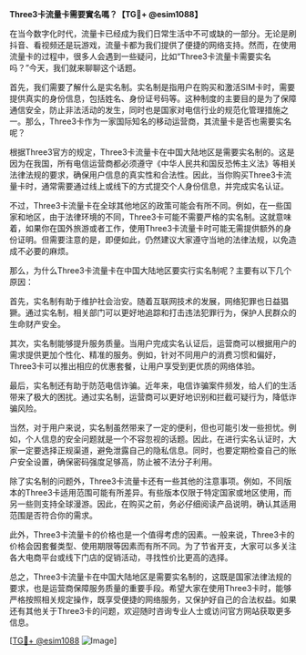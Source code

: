 **Three3卡流量卡需要實名嗎？【TG💪+ @esim1088】**

在当今数字化时代，流量卡已经成为我们日常生活中不可或缺的一部分。无论是刷抖音、看视频还是玩游戏，流量卡都为我们提供了便捷的网络支持。然而，在使用流量卡的过程中，很多人会遇到一些疑问，比如“Three3卡流量卡需要实名吗？”今天，我们就来聊聊这个话题。

首先，我们需要了解什么是实名制。实名制是指用户在购买和激活SIM卡时，需要提供真实的身份信息，包括姓名、身份证号码等。这种制度的主要目的是为了保障通信安全，防止非法活动的发生，同时也是国家对电信行业的规范化管理措施之一。那么，Three3卡作为一家国际知名的移动运营商，其流量卡是否也需要实名呢？

根据Three3官方的规定，Three3卡流量卡在中国大陆地区是需要实名制的。这是因为在我国，所有电信运营商都必须遵守《中华人民共和国反恐怖主义法》等相关法律法规的要求，确保用户信息的真实性和合法性。因此，当你购买Three3卡流量卡时，通常需要通过线上或线下的方式提交个人身份信息，并完成实名认证。

不过，Three3卡流量卡在全球其他地区的政策可能会有所不同。例如，在一些国家和地区，由于法律环境的不同，Three3卡可能不需要严格的实名制。这就意味着，如果你在国外旅游或者工作，使用Three3卡流量卡时可能无需提供额外的身份证明。但需要注意的是，即便如此，仍然建议大家遵守当地的法律法规，以免造成不必要的麻烦。

那么，为什么Three3卡流量卡在中国大陆地区要实行实名制呢？主要有以下几个原因：

首先，实名制有助于维护社会治安。随着互联网技术的发展，网络犯罪也日益猖獗。通过实名制，相关部门可以更好地追踪和打击违法犯罪行为，保护人民群众的生命财产安全。

其次，实名制能够提升服务质量。当用户完成实名认证后，运营商可以根据用户的需求提供更加个性化、精准的服务。例如，针对不同用户的消费习惯和偏好，Three3卡可以推出相应的优惠套餐，让用户享受到更优质的网络体验。

最后，实名制还有助于防范电信诈骗。近年来，电信诈骗案件频发，给人们的生活带来了极大的困扰。通过实名制，运营商可以更好地识别和拦截可疑行为，降低诈骗风险。

当然，对于用户来说，实名制虽然带来了一定的便利，但也可能引发一些担忧。例如，个人信息的安全问题就是一个不容忽视的话题。因此，在进行实名认证时，大家一定要选择正规渠道，避免泄露自己的隐私信息。同时，也要定期检查自己的账户安全设置，确保密码强度足够高，防止被不法分子利用。

除了实名制的问题外，Three3卡流量卡还有一些其他的注意事项。例如，不同版本的Three3卡适用范围可能有所差异。有些版本仅限于特定国家或地区使用，而另一些则支持全球漫游。因此，在购买之前，务必仔细阅读产品说明，确认其适用范围是否符合你的需求。

此外，Three3卡流量卡的价格也是一个值得考虑的因素。一般来说，Three3卡的价格会因套餐类型、使用期限等因素而有所不同。为了节省开支，大家可以多关注各大电商平台或线下门店的促销活动，寻找性价比更高的选择。

总之，Three3卡流量卡在中国大陆地区是需要实名制的，这既是国家法律法规的要求，也是运营商保障服务质量的重要手段。希望大家在使用Three3卡时，能够严格按照相关规定操作，既享受便捷的网络服务，又保护好自己的合法权益。如果还有其他关于Three3卡的问题，欢迎随时咨询专业人士或访问官方网站获取更多信息。

[[TG💪+ @esim1088](https://t.me/s/esim1088) ![Image](https://i.postimg.cc/4NQfJmqS/Snipaste-2025-05-13-00-14-12.png)]